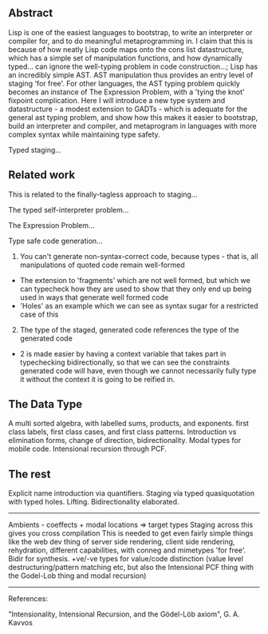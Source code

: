 ## Abstract

Lisp is one of the easiest languages to bootstrap, to write an interpreter or compiler for, and to do meaningful metaprogramming in. I claim that this is because of how neatly Lisp code maps onto the cons list datastructure, which has a simple set of manipulation functions, and how dynamically typed... can ignore the well-typing problem in code construction...; Lisp has an incredibly simple AST. AST manipulation thus provides an entry level of staging 'for free'. For other languages, the AST typing problem quickly becomes an instance of The Expression Problem, with a 'tying the knot' fixpoint complication. Here I will introduce a new type system and datastructure - a modest extension to GADTs - which is adequate for the general ast typing problem, and show how this makes it easier to bootstrap, build an interpreter and compiler, and metaprogram in languages with more complex syntax while maintaining type safety.

Typed staging...


## Related work
This is related to the finally-tagless approach to staging...

The typed self-interpreter problem...

The Expression Problem...

Type safe code generation...
1. You can't generate non-syntax-correct code, because types - that is, all manipulations of quoted code remain well-formed
  - The extension to 'fragments' which are not well formed, but which we can typecheck how they are used to show that they only end up being used in ways that generate well formed code
  - 'Holes' as an example which we can see as syntax sugar for a restricted case of this
2. The type of the staged, generated code references the type of the generated code
  - 2 is made easier by having a context variable that takes part in typechecking bidirectionally, so that we can see the constraints generated code will have, even though we cannot necessarily fully type it without the context it is going to be reified in.

## The Data Type

A multi sorted algebra, with labelled sums, products, and exponents. first class labels, first class cases, and first class patterns. Introduction vs elimination forms, change of direction, bidirectionality. Modal types for mobile code. Intensional recursion through PCF.

## The rest

Explicit name introduction via quantifiers. Staging via typed quasiquotation with typed holes. Lifting. Bidirectionality elaborated.

---

Ambients - coeffects + modal locations ⇒ target types
Staging across this gives you cross compilation
This is needed to get even fairly simple things like the web dev thing of server side rendering, client side rendering, rehydration, different capabilities, with conneg and mimetypes 'for free'.
Bidir for synthesis.
+ve/-ve types for value/code distinction (value level destructuring/pattern matching etc, but also the Intensional PCF thing with the Godel-Lob thing and modal recursion)


---

References:

"Intensionality, Intensional Recursion, and the Gödel-Löb axiom", G. A. Kavvos
